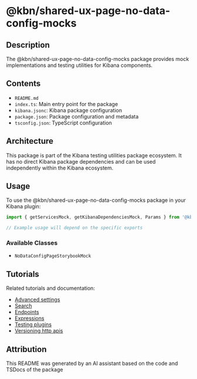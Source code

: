 # @kbn/shared-ux-page-no-data-config-mocks

## Description
The @kbn/shared-ux-page-no-data-config-mocks package provides mock implementations and testing utilities for Kibana components.

## Contents
- `README.md`
- `index.ts`: Main entry point for the package
- `kibana.jsonc`: Kibana package configuration
- `package.json`: Package configuration and metadata
- `tsconfig.json`: TypeScript configuration

## Architecture

This package is part of the Kibana testing utilities package ecosystem. It has no direct Kibana package dependencies and can be used independently within the Kibana ecosystem.
## Usage

To use the @kbn/shared-ux-page-no-data-config-mocks package in your Kibana plugin:

```typescript
import { getServicesMock, getKibanaDependenciesMock, Params } from '@kbn/shared-ux-page-no-data-config-mocks';

// Example usage will depend on the specific exports
```

### Available Classes
- `NoDataConfigPageStorybookMock`
## Tutorials

Related tutorials and documentation:

- [Advanced settings](/dev_docs/tutorials/advanced_settings.mdx)
- [Search](/dev_docs/tutorials/data/search.mdx)
- [Endpoints](/dev_docs/tutorials/endpoints.mdx)
- [Expressions](/dev_docs/tutorials/expressions.mdx)
- [Testing plugins](/dev_docs/tutorials/testing_plugins.mdx)
- [Versioning http apis](/dev_docs/tutorials/versioning_http_apis.mdx)

## Attribution
This README was generated by an AI assistant based on the code and TSDocs of the package
